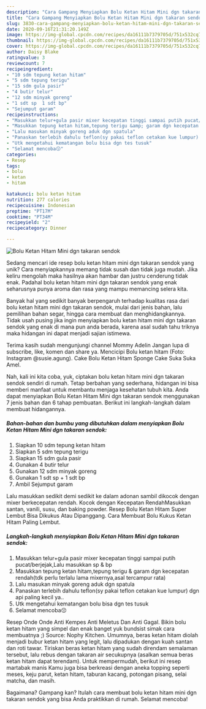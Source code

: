 ```yaml
---
description: "Cara Gampang Menyiapkan Bolu Ketan Hitam Mini dgn takaran sendok, Enak"
title: "Cara Gampang Menyiapkan Bolu Ketan Hitam Mini dgn takaran sendok, Enak"
slug: 3830-cara-gampang-menyiapkan-bolu-ketan-hitam-mini-dgn-takaran-sendok-enak
date: 2020-09-16T21:31:20.149Z
image: https://img-global.cpcdn.com/recipes/da16111b7379705d/751x532cq70/bolu-ketan-hitam-mini-dgn-takaran-sendok-foto-resep-utama.jpg
thumbnail: https://img-global.cpcdn.com/recipes/da16111b7379705d/751x532cq70/bolu-ketan-hitam-mini-dgn-takaran-sendok-foto-resep-utama.jpg
cover: https://img-global.cpcdn.com/recipes/da16111b7379705d/751x532cq70/bolu-ketan-hitam-mini-dgn-takaran-sendok-foto-resep-utama.jpg
author: Daisy Blake
ratingvalue: 3
reviewcount: 7
recipeingredient:
- "10 sdm tepung ketan hitam"
- "5 sdm tepung terigu"
- "15 sdm gula pasir"
- "4 butir telur"
- "12 sdm minyak goreng"
- "1 sdt sp  1 sdt bp"
- "Sejumput garam"
recipeinstructions:
- "Masukkan telur+gula pasir mixer kecepatan tinggi sampai putih pucat/berjejak,Lalu masukkan sp &amp; bp"
- "Masukkan tepung ketan hitam,tepung terigu &amp; garam dgn kecepatan rendah(tdk perlu terlalu lama mixernya,asal tercampur rata)"
- "Lalu masukan minyak goreng aduk dgn spatula"
- "Panaskan terlebih dahulu teflon(sy pakai teflon cetakan kue lumpur) dgn api paling kecil ya.."
- "Utk mengetahui kematangan bolu bisa dgn tes tusuk"
- "Selamat mencoba😗"
categories:
- Resep
tags:
- bolu
- ketan
- hitam

katakunci: bolu ketan hitam 
nutrition: 277 calories
recipecuisine: Indonesian
preptime: "PT17M"
cooktime: "PT34M"
recipeyield: "2"
recipecategory: Dinner

---
```



![Bolu Ketan Hitam Mini dgn takaran sendok](https://img-global.cpcdn.com/recipes/da16111b7379705d/751x532cq70/bolu-ketan-hitam-mini-dgn-takaran-sendok-foto-resep-utama.jpg)

Sedang mencari ide resep bolu ketan hitam mini dgn takaran sendok yang unik? Cara menyiapkannya memang tidak susah dan tidak juga mudah. Jika keliru mengolah maka hasilnya akan hambar dan justru cenderung tidak enak. Padahal bolu ketan hitam mini dgn takaran sendok yang enak seharusnya punya aroma dan rasa yang mampu memancing selera kita.

Banyak hal yang sedikit banyak berpengaruh terhadap kualitas rasa dari bolu ketan hitam mini dgn takaran sendok, mulai dari jenis bahan, lalu pemilihan bahan segar, hingga cara membuat dan menghidangkannya. Tidak usah pusing jika ingin menyiapkan bolu ketan hitam mini dgn takaran sendok yang enak di mana pun anda berada, karena asal sudah tahu triknya maka hidangan ini dapat menjadi sajian istimewa.

Terima kasih sudah mengunjungi channel Mommy Adelin Jangan lupa di subscribe, like, komen dan share ya. Mencicipi Bolu ketan hitam (Foto: Instagram @susie.agung). Cake Bolu Ketan Hitam Sponge Cake Suka Suka Amel.


Nah, kali ini kita coba, yuk, ciptakan bolu ketan hitam mini dgn takaran sendok sendiri di rumah. Tetap berbahan yang sederhana, hidangan ini bisa memberi manfaat untuk membantu menjaga kesehatan tubuh kita. Anda dapat menyiapkan Bolu Ketan Hitam Mini dgn takaran sendok menggunakan 7 jenis bahan dan 6 tahap pembuatan. Berikut ini langkah-langkah dalam membuat hidangannya.

<!--inarticleads1-->

##### Bahan-bahan dan bumbu yang dibutuhkan dalam menyiapkan Bolu Ketan Hitam Mini dgn takaran sendok:

1. Siapkan 10 sdm tepung ketan hitam
1. Siapkan 5 sdm tepung terigu
1. Siapkan 15 sdm gula pasir
1. Gunakan 4 butir telur
1. Gunakan 12 sdm minyak goreng
1. Gunakan 1 sdt sp + 1 sdt bp
1. Ambil Sejumput garam


Lalu masukkan sedikit demi sedikit ke dalam adonan sambil dikocok dengan mixer berkecepatan rendah. Kocok dengan Kecepatan RendahMasukkan santan, vanili, susu, dan baking powder. Resep Bolu Ketan Hitam Super Lembut Bisa Dikukus Atau Dipanggang. Cara Membuat Bolu Kukus Ketan Hitam Paling Lembut. 

<!--inarticleads2-->

##### Langkah-langkah menyiapkan Bolu Ketan Hitam Mini dgn takaran sendok:

1. Masukkan telur+gula pasir mixer kecepatan tinggi sampai putih pucat/berjejak,Lalu masukkan sp &amp; bp
1. Masukkan tepung ketan hitam,tepung terigu &amp; garam dgn kecepatan rendah(tdk perlu terlalu lama mixernya,asal tercampur rata)
1. Lalu masukan minyak goreng aduk dgn spatula
1. Panaskan terlebih dahulu teflon(sy pakai teflon cetakan kue lumpur) dgn api paling kecil ya..
1. Utk mengetahui kematangan bolu bisa dgn tes tusuk
1. Selamat mencoba😗


Resep Onde Onde Anti Kempes Anti Meletus Dan Anti Gagal. Bikin bolu ketan hitam yang simpel dan enak banget yuk bundsist simak cara membuatnya ;) Source: Nophy Kitchen. Umumnya, beras ketan hitam diolah menjadi bubur ketan hitam yang legit, lalu dipadukan dengan kuah santan dan roti tawar. Tiriskan beras ketan hitam yang sudah direndam semalaman tersebut, lalu rebus dengan takaran air secukupnya (asalkan semua beras ketan hitam dapat terendam). Untuk mempermudah, berikut ini resep martabak manis Kamu juga bisa berkreasi dengan aneka topping seperti meses, keju parut, ketan hitam, taburan kacang, potongan pisang, selai matcha, dan masih. 

Bagaimana? Gampang kan? Itulah cara membuat bolu ketan hitam mini dgn takaran sendok yang bisa Anda praktikkan di rumah. Selamat mencoba!
